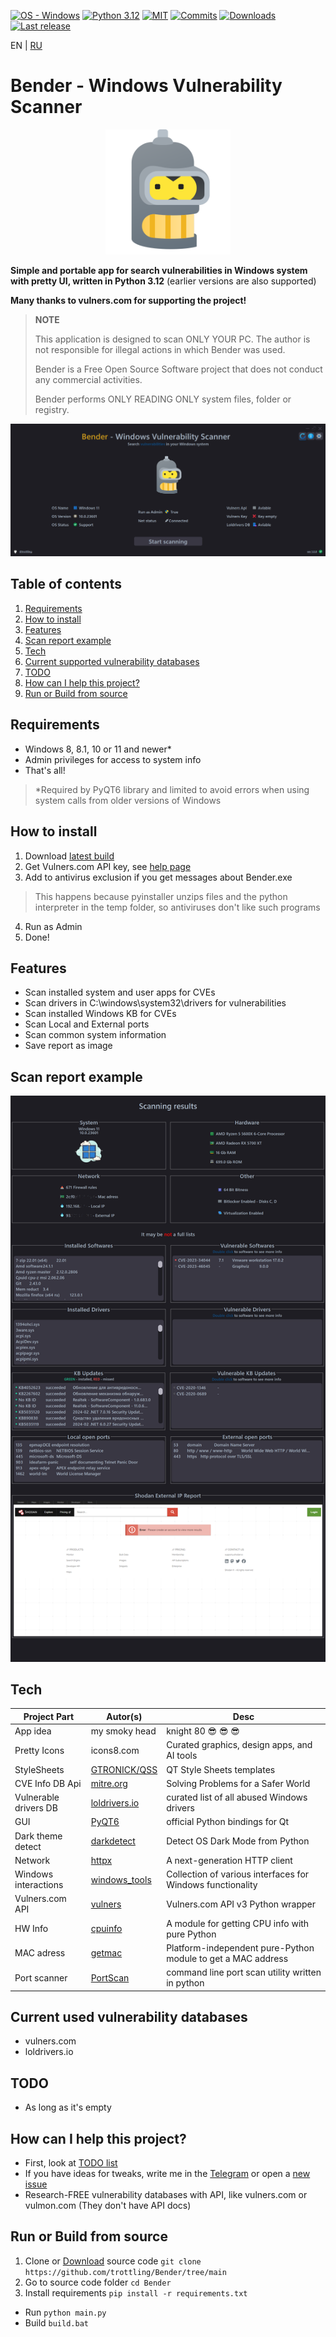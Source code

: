 [![OS - Windows](https://img.shields.io/badge/OS-Windows-blue?logo=windows&logoColor=white)](https://www.microsoft.com/")
[![Python 3.12](https://img.shields.io/badge/python-3.12-blue.svg)](https://www.python.org/downloads/)
[![MIT](https://img.shields.io/github/license/trottling/Bender)](https://github.com/trottling/Bender?tab=MIT-1-ov-file#)
[![Commits](https://img.shields.io/github/commit-activity/m/trottling/Bender)](https://github.com/trottling/Bender/commits/main/)
[![Downloads](https://img.shields.io/github/downloads/trottling/Bender/total)](https://github.com/trottling/Bender/releases/latest)
[![Last release](https://img.shields.io/github/v/release/trottling/Bender)](https://github.com/trottling/Bender/releases/latest)

EN | [RU](https://github.com/trottling/Bender/blob/main/.docs/RU/README.md)

# Bender - Windows Vulnerability Scanner

<div align="center">
  <img alt="page" src="https://raw.githubusercontent.com/trottling/Bender/main/media/bender.png" width="200"/>
</div>

**Simple and portable app for search vulnerabilities in Windows system with pretty UI, written in Python 3.12** (earlier versions are also supported)  

**Many thanks to vulners.com for supporting the project!**
> **NOTE**
>  
> This application is designed to scan ONLY YOUR PC. The author is not responsible for illegal actions in which Bender was used.
> 
> Bender is a Free Open Source Software project that does not conduct any commercial activities.
>
> Bender performs ONLY READING ONLY system files, folder or registry.

![START](https://raw.githubusercontent.com/trottling/Bender/main/media/start.png)

## Table of contents
1. [Requirements](#requirements)
2. [How to install](#how-to-install)
3. [Features](#features)
4. [Scan report example](#scan-report-example)
5. [Tech](#tech)
6. [Current supported vulnerability databases](#current-used-vulnerability-databases)
7. [TODO](#todo)
8. [How can I help this project?](#how-can-i-help-this-project)
9. [Run or Build from source](#run-or-build-from-source)

## Requirements
- Windows 8, 8.1, 10 or 11 and newer*
- Admin privileges for access to system info
- That's all!  
> *Required by PyQT6 library and limited to avoid errors when using system calls from older versions of Windows

## How to install
1. Download [latest build](https://github.com/trottling/Bender/releases/latest)
2. Get Vulners.com API key, see [help page](https://github.com/trottling/Bender/blob/main/VULNERS-API-KEY-HELP.md)
3. Add to antivirus exclusion if you get messages about Bender.exe
  > This happens because pyinstaller unzips files and the python interpreter in the temp folder, so antiviruses don't like such programs
4. Run as Admin
5. Done!


## Features

- Scan installed system and user apps for CVEs
- Scan drivers in C:\windows\system32\drivers for vulnerabilities
- Scan installed Windows KB for CVEs
- Scan Local and External ports
- Scan common system information
- Save report as image

## Scan report example
![image](https://raw.githubusercontent.com/trottling/Bender/main/media/scan_result.png)

## Tech

| Project Part          | Autor(s)        | Desc                                                         |
|-----------------------|-----------------|--------------------------------------------------------------|
| App idea              | my smoky head   | knight 80 😎 😎 😎                                           |
| Pretty Icons          | icons8.com      | Curated graphics, design apps, and AI tools                  |
| StyleSheets           | [GTRONICK/QSS]  | QT Style Sheets templates                                    |
| CVE Info DB Api       | [mitre.org]     | Solving Problems for a Safer World                           |
| Vulnerable drivers DB | [loldrivers.io] | curated list of all abused Windows drivers                   |
| GUI                   | [PyQT6]         | official Python bindings for Qt                              |
| Dark theme detect     | [darkdetect]    | Detect OS Dark Mode from Python                              |
| Network               | [httpx]         | A next-generation HTTP client                                |
| Windows interactions  | [windows_tools] | Collection of various interfaces for Windows functionality   |
| Vulners.com API       | [vulners]       | Vulners.com API v3 Python wrapper                            |
| HW Info               | [cpuinfo]       | A module for getting CPU info with pure Python               |
| MAC adress            | [getmac]        | Platform-independent pure-Python module to get a MAC address |
| Port scanner          | [PortScan]      | command line port scan utility written in python             |

## Current used vulnerability databases
  
- vulners.com
- loldrivers.io

## TODO
- As long as it's empty

## How can I help this project?
- First, look at [TODO list](#todo)
- If you have ideas for tweaks, write me in the [Telegram](https://t.me/trottling) or open a [new issue](https://github.com/trottling/Bender/issues/new/choose)
- Research-FREE vulnerability databases with API, like vulners.com or vulmon.com (They don't have API docs)

## Run or Build from source
1. Clone or [Download](https://github.com/trottling/Bender/archive/refs/heads/main.zip) source code
`git clone https://github.com/trottling/Bender/tree/main`
2. Go to source code folder
`cd Bender`
3. Install requirements
`pip install -r requirements.txt`
- Run
`python main.py`
- Build
`build.bat`

[//]: # (These are reference links used in the body of this note and get stripped out when the markdown processor does its job. There is no need to format nicely because it shouldn't be seen. Thanks SO - http://stackoverflow.com/questions/4823468/store-comments-in-markdown-syntax)
    
   [PyQT6]: <https://doc.qt.io/qtforpython-6/>
   [windows_tools]: <https://github.com/netinvent/windows_tools>
   [httpx]: <https://www.python-httpx.org/>
   [vulners]: <https://pypi.org/project/vulners/>
   [darkdetect]: <https://github.com/albertosottile/darkdetect>
   [GTRONICK/QSS]: <github.com/GTRONICK/QSS>
   [mitre.org]: <mitre.org>
   [loldrivers.io]: <loldrivers.io>
   [cpuinfo]: <https://github.com/workhorsy/py-cpuinfo>
   [getmac]: <https://github.com/GhostofGoes/getmac>
   [PortScan]: <https://github.com/Aperocky/PortScan>
